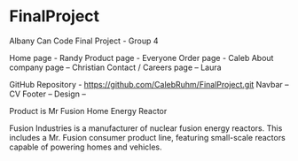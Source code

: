 # FinalProject
Albany Can Code Final Project - Group 4

Home page - Randy
Product page - Everyone
Order page - Caleb
About company page – Christian
Contact / Careers page – Laura

GitHub Repository - https://github.com/CalebRuhm/FinalProject.git
Navbar – CV
Footer –
Design – 

Product is Mr Fusion Home Energy Reactor

Fusion Industries is a manufacturer of nuclear fusion energy reactors. This includes a Mr. Fusion consumer product line, featuring small-scale reactors capable of powering homes and vehicles.


